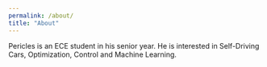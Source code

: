 ```yaml
---
permalink: /about/
title: "About"
---
```


Pericles is an ECE student in his senior year. He is interested in Self-Driving Cars, Optimization, Control and Machine Learning. 

